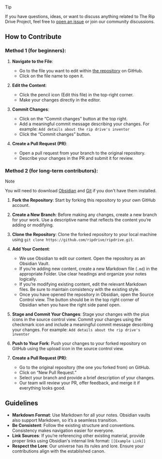 
> [!TIP]
> If you have questions, ideas, or want to discuss anything related to The Rip Drive Project, feel free to [open an issue](https://github.com/ripdrive/ripdrive/issues/new) or join our community discussions.

## How to Contribute

### Method 1 (for beginners):

1. **Navigate to the File**:
    
    - Go to the file you want to edit within [the repository](https://github.com/ripdrive/ripdrive) on GitHub.
    - Click on the file name to open it.

2. **Edit the Content**:
    
    - Click the pencil icon (Edit this file) in the top-right corner.
    - Make your changes directly in the editor.

3. **Commit Changes**:
    
    - Click on the “Commit changes” button at the top right.
    - Add a meaningful commit message describing your changes. For example: `Add details about the rip drive's inventor`
    - Click the “Commit changes” button.

4. **Create a Pull Request (PR)**:
    
    - Open a pull request from your branch to the original repository.
    - Describe your changes in the PR and submit it for review.
### Method 2 (for long-term contributors):

> [!NOTE]
> You will need to download [Obsidian](https://obsidian.md/download) and [Git](https://git-scm.com/downloads) if you don't have them installed.

1. **Fork the Repository**: Start by forking this repository to your own GitHub account.

2. **Create a New Branch**: Before making any changes, create a new branch for your work. Use a descriptive name that reflects the content you’re adding or modifying.

3. **Clone the Repository**: Clone the forked repository to your local machine using `git clone https://github.com/ripdrive/ripdrive.git`.

4. **Add Your Content**:
	- We use Obsidian to edit our content. Open the repository as an Obsidian Vault.
    - If you’re adding new content, create a new Markdown file (`.md`) in the appropriate Folder. Use clear headings and organize your notes logically.
    - If you’re modifying existing content, edit the relevant Markdown files. Be sure to maintain consistency with the existing style.
    - Once you have opened the repository in Obsidian, open the Source Control view. The button should be in the top right corner of Obsidian when you have the right side panel open.

5. **Stage and Commit Your Changes**: Stage your changes with the plus icons in the source control view. Commit your changes using the checkmark icon and include a meaningful commit message describing your changes. For example: `Add details about the rip drive's inventor`

6. **Push to Your Fork**: Push your changes to your forked repository on GitHub using the upload icon in the source control view.

7. **Create a Pull Request (PR)**:
    - Go to the original repository (the one you forked from) on GitHub.
    - Click on “New Pull Request.”
    - Select your branch and provide a brief description of your changes.
    - Our team will review your PR, offer feedback, and merge it if everything looks good.

## Guidelines

- **Markdown Format**: Use Markdown for all your notes. Obsidian vaults also support Markdown, so it’s a seamless transition.
- **Be Consistent**: Follow the existing structure and conventions. Consistency makes navigation easier for everyone.
- **Link Sources**: If you’re referencing other existing material, provide proper links using Obsidian's internal link format: `[[Example Link]]`
- **Respect the Lore**: Our universe has its rules and lore. Ensure your contributions align with the established canon.
